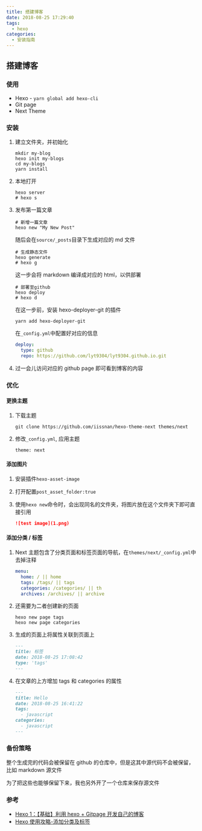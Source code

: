 ```yaml
---
title: 搭建博客
date: 2018-08-25 17:29:40
tags:
  - hexo
categories:
  - 安装指南
---
```


## 搭建博客

### 使用

- Hexo - `yarn global add hexo-cli`
- Git page
- Next Theme

### 安装

1. 建立文件夹，并初始化

   ```shell
   mkdir my-blog
   hexo init my-blogs
   cd my-blogs
   yarn install
   ```

2. 本地打开

   ```shell
   hexo server
   # hexo s
   ```

3. 发布第一篇文章

   ```shell
   # 新增一篇文章
   hexo new "My New Post"
   ```

   随后会在`source/_posts`目录下生成对应的 md 文件

   ```shell
   # 生成静态文件
   hexo generate
   # hexo g
   ```

   这一步会将 markdown 编译成对应的 html，以供部署

   ```shell
   # 部署至github
   hexo deploy
   # hexo d
   ```

   在这一步前，安装 hexo-deployer-git 的插件

   ```shell
   yarn add hexo-deployer-git
   ```

   在`_config.yml`中配置好对应的信息

   ```yaml
   deploy:
     type: github
     repo: https://github.com/lyt9304/lyt9304.github.io.git
   ```

4. 过一会儿访问对应的 github page 即可看到博客的内容

### 优化

#### 更换主题

1. 下载主题

   ```shell
   git clone https://github.com/iissnan/hexo-theme-next themes/next
   ```

2. 修改`_config.yml`, 应用主题

   ```shell
   theme: next
   ```

#### 添加图片

1. 安装插件`hexo-asset-image`
2. 打开配置`post_asset_folder:true`
3. 使用`hexo new`命令时，会出现同名的文件夹，将图片放在这个文件夹下即可直接引用

   ```markdown
   ![test image](1.png)
   ```

#### 添加分类 / 标签

1. Next 主题包含了分类页面和标签页面的导航，在`themes/next/_config.yml`中去掉注释

   ```yaml
   menu:
     home: / || home
     tags: /tags/ || tags
     categories: /categories/ || th
     archives: /archives/ || archive
   ```

2. 还需要为二者创建新的页面

   ```shell
   hexo new page tags
   hexo new page categories
   ```

3. 生成的页面上将属性关联到页面上

   ```md
   ---
   title: 标签
   date: 2018-08-25 17:08:42
   type: 'tags'
   ---
   ```

4. 在文章的上方增加 tags 和 categories 的属性

   ```md
   ---
   title: Hello
   date: 2018-08-25 16:41:22
   tags:
     - javascript
   categories:
     - javascript
   ---
   ```

### 备份策略

整个生成完的代码会被保留在 github 的仓库中，但是这其中源代码不会被保留，比如 markdown 源文件

为了把这些也能够保留下来，我也另外开了一个仓库来保存源文件

### 参考

- [Hexo 1：【基础】利用 hexo + Gitpage 开发自己的博客](https://cherryblog.site/Use-Gitpagehexo-to-develop-their-own-blog.html#more)
- [Hexo 使用攻略-添加分类及标签](https://linlif.github.io/2017/05/27/Hexo%E4%BD%BF%E7%94%A8%E6%94%BB%E7%95%A5-%E6%B7%BB%E5%8A%A0%E5%88%86%E7%B1%BB%E5%8F%8A%E6%A0%87%E7%AD%BE/)
